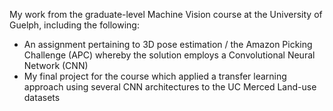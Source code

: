 My work from the graduate-level Machine Vision course at the University of Guelph, including the following:
- An assignment pertaining to 3D pose estimation / the Amazon Picking Challenge (APC) whereby the solution employs a Convolutional Neural  Network (CNN)
- My final project for the course which applied a transfer learning approach using several CNN architectures to the UC Merced Land-use datasets

